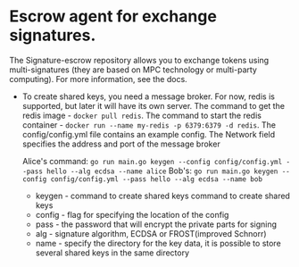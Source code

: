 # Escrow agent for exchange signatures.

The Signature-escrow repository allows you to exchange tokens using multi-signatures (they are based on MPC technology or multi-party computing). For more information, see the docs.

- To create shared keys, you need a message broker. For now, redis is supported, but later it will have its own server.
  The command to get the redis image - ``` docker pull redis ```.
  The command to start the redis container - ``` docker run --name my-redis -p 6379:6379 -d redis ```.
  The config/config.yml file contains an example config. The Network field specifies the address and port of the message broker

  Alice's command:
  ```go run main.go keygen --config config/config.yml --pass hello --alg ecdsa --name alice```
  Bob's: 
  ``` go run main.go keygen --config config/config.yml --pass hello --alg ecdsa --name bob ```
 
  * keygen - command to create shared keys command to create shared keys
  * config - flag for specifying the location of the config
  * pass - the password that will encrypt the private parts for signing
  * alg - signature algorithm, ECDSA or FROST(improved Schnorr)
  * name - specify the directory for the key data, it is possible to store several shared keys in the same directory